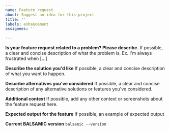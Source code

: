 ```yaml
---
name: Feature request
about: Suggest an idea for this project
title: ''
labels: enhancement
assignees: ''

---
```


**Is your feature request related to a problem? Please describe.**
If possible, a clear and concise description of what the problem is. Ex. I'm always frustrated when [...]

**Describe the solution you'd like**
If possible, a clear and concise description of what you want to happen.

**Describe alternatives you've considered**
If possible, a clear and concise description of any alternative solutions or features you've considered.

**Additional context**
If possible, add any other context or screenshots about the feature request here.

**Expected output for the feature**
If possible, an example of expected output

**Current BALSAMIC version**
`balsamic --version`
